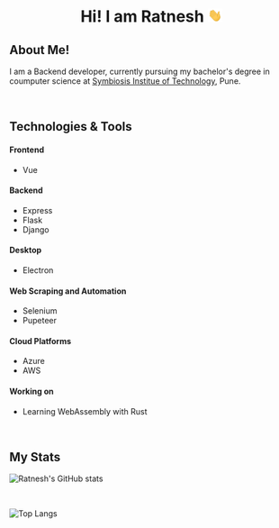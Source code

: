 <h1 align="center"> 
Hi! I am Ratnesh 
<img src="./static/wave.gif" width=25px /> 
</h1>


## About Me!

I am a Backend developer, currently pursuing my bachelor's degree in coumputer science at [Symbiosis Institue of Technology](https://www.sitpune.edu.in/), Pune.

<br>

## Technologies & Tools

#### Frontend
- Vue

#### Backend
- Express
- Flask
- Django

#### Desktop
- Electron

#### Web Scraping and Automation
- Selenium
- Pupeteer

#### Cloud Platforms
- Azure
- AWS

#### Working on
- Learning WebAssembly with Rust

<br>

<h2>My Stats</h2>

![Ratnesh's GitHub stats](https://github-readme-stats.vercel.app/api?username=ratneshjain40&show_icons=true)

<br>

![Top Langs](https://github-readme-stats.vercel.app/api/top-langs/?username=ratneshjain40&layout=compact)